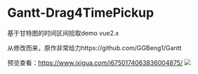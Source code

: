 # Gantt-Drag4TimePickup
基于甘特图的时间区间拾取demo
vue2.x

从修改而来，原作非常给力https://github.com/GGBeng1/Gantt<br/>

预览查看：https://www.ixigua.com/i6750174063836004875/
<img src="http://p3.pstatp.com/origin/pgc-image/ca9d20a88701467084ce8039ab2dfa51" style="zoom:90%" />
